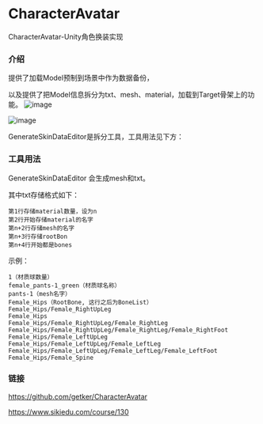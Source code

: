 # CharacterAvatar
CharacterAvatar-Unity角色换装实现

### 介绍
提供了加载Model预制到场景中作为数据备份，

以及提供了把Model信息拆分为txt、mesh、material，加载到Target骨架上的功能。
![image](https://user-images.githubusercontent.com/22899493/191877416-a9e133fa-7183-4041-a6b9-f85c5f79ea28.png)

![image](https://user-images.githubusercontent.com/22899493/191877308-7604a3bd-ea01-42c5-9232-80b2a48ca968.png)

GenerateSkinDataEditor是拆分工具，工具用法见下方：
### 工具用法
GenerateSkinDataEditor 会生成mesh和txt。

其中txt存储格式如下：

```
第1行存储material数量，设为n
第2行开始存储material的名字
第n+2行存储mesh的名字
第n+3行存储rootBon
第n+4行开始都是bones
```
示例：
```
1（材质球数量）
female_pants-1_green（材质球名称）
pants-1（mesh名字）
Female_Hips（RootBone, 这行之后为BoneList）
Female_Hips/Female_RightUpLeg
Female_Hips
Female_Hips/Female_RightUpLeg/Female_RightLeg
Female_Hips/Female_RightUpLeg/Female_RightLeg/Female_RightFoot
Female_Hips/Female_LeftUpLeg
Female_Hips/Female_LeftUpLeg/Female_LeftLeg
Female_Hips/Female_LeftUpLeg/Female_LeftLeg/Female_LeftFoot
Female_Hips/Female_Spine
```




### 链接
https://github.com/getker/CharacterAvatar

https://www.sikiedu.com/course/130
